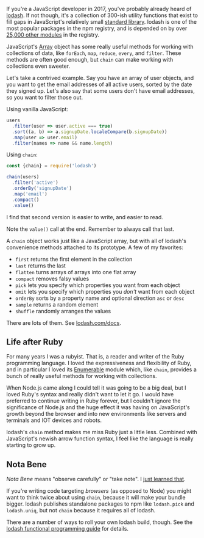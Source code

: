 <!--
title: lodash.chain
description: A thing that makes JavaScript feel more like Ruby, in a good way.
website: https://lodash.com/docs/4.17.4#chain
publish_date: 2017-08-14
-->

If you're a JavaScript developer in 2017, you've probably already heard of 
[lodash](https://lodash.com). If not though, it's a collection of 
300-ish utility functions that exist to
fill gaps in JavaScript's relatively small [standard library](https://developer.mozilla.org/en-US/docs/Web/JavaScript/Reference/Global_Objects).
lodash is one of the most popular packages in the npm registry, and is depended 
on by over [25,000 other modules](ghub.io/dependent-packages) in the registry.

JavaScript's 
[Array](https://developer.mozilla.org/en-US/docs/Web/JavaScript/Reference/Global_Objects/Array) 
object has some really useful methods for working with 
collections of data, like `forEach`, `map`, `reduce`, `every`, and `filter`.
These methods are often good enough, but `chain`
can make working with collections even sweeter.

Let's take a contrived example. Say you have an array of user objects, and 
you want to get the email addresses of all active users, sorted by the date 
they signed up. Let's also say that some users don't have email addresses,
so you want to filter those out.

Using vanilla JavaScript:

```js
users
  .filter(user => user.active === true)
  .sort((a, b) => a.signupDate.localeCompare(b.signupDate))
  .map(user => user.email)
  .filter(names => name && name.length)
```

Using `chain`:

```js
const {chain} = require('lodash')

chain(users)
  .filter('active')
  .orderBy('signupDate')
  .map('email')
  .compact()
  .value()
```

I find that second version is easier to write, and easier to read. 

Note the `value()` call at the end. Remember to always call that last.

A `chain` object works just like a JavaScript array, but with all of
lodash's convenience methods attached to its prototype. A few of my favorites:

- `first` returns the first element in the collection
- `last` returns the last
- `flatten` turns arrays of arrays into one flat array
- `compact` removes falsy values
- `pick` lets you specify which properties you want from each object
- `omit` lets you specify which properties you _don't_ want from each object
- `orderBy` sorts by a property name and optional direction `asc` or `desc`
- `sample` returns a random element
- `shuffle` randomly arranges the values

There are lots of them. See [lodash.com/docs](https://lodash.com/docs).



## Life after Ruby

For many years I was a rubyist. That is, a reader and writer of the Ruby programming
language. I loved the expressiveness and flexibility of  Ruby, and in particular 
I loved its [Enumerable](https://ruby-doc.org/core-2.4.1/Enumerable.html)
module which, like `chain`, provides a bunch of really useful methods for 
working with collections.

When Node.js came along I could tell it was going to be a big deal, but I 
loved Ruby's syntax and really didn't want to let it go. I would have preferred 
to continue writing in Ruby forever, but I couldn't ignore the significance of 
Node.js and the huge effect it was having on JavaScript's growth beyond the 
browser and into new environments like servers and terminals and IOT devices 
and robots.

lodash's `chain` method makes me miss Ruby just a little less. Combined
with JavaScript's newish arrow function syntax, I feel like the language
is really starting to grow up.

## Nota Bene

_Nota Bene_ means "observe carefully" or "take note". I 
[just learned that](https://github.com/electron/electron/pull/10191#issue-247858038).

If you're writing code targeting *browsers* (as opposed to Node) you might want to 
think twice about using `chain`, because it will make your bundle bigger.
lodash publishes standalone packages to npm like `lodash.pick` and 
`lodash.uniq`, but not `chain` because it requires all of lodash.

There are a number of ways to roll your own lodash build, though. See the
[lodash functional programming guide](https://github.com/lodash/lodash/wiki/FP-Guide)
for details.